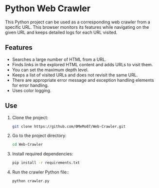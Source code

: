 # Python Web Crawler

This Python project can be used as a corresponding web crawler from a specific URL. This browser monitors its features while navigating on the given URL and keeps detailed logs for each URL visited.

## Features

- Searches a large number of HTML from a URL.
- Finds links in the explored HTML content and adds URLs to visit them.
- You can set the maximum depth level.
- Keeps a list of visited URLs and does not revisit the same URL.
- There are appropriate error message and exception handling elements for error handling.
- Uses color logging.

## Use
1. Clone the project:

   ```bash
   git clone https://github.com/0MeMo07/Web-Crawler.git
2. Go to the project directory:
   ```bash
   cd Web-Crawler
3. Install required dependencies:
   ```bash
   pip install -r requirements.txt
4. Run the crawler Python file::
   ```bash
   python crawler.py
